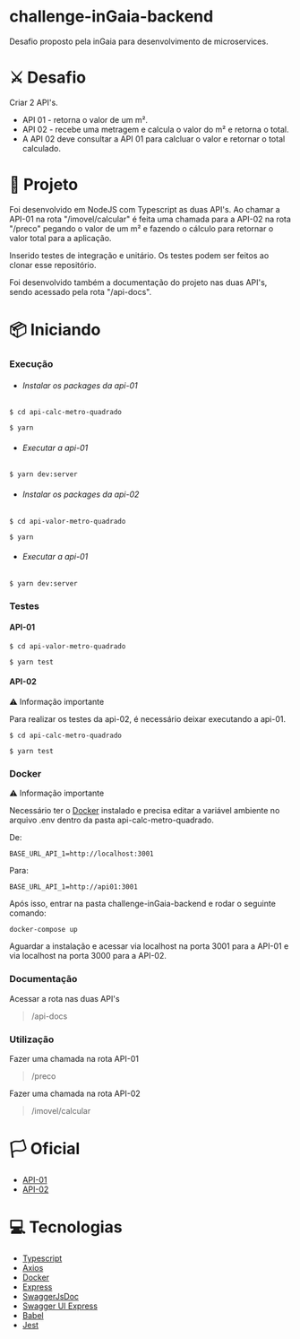 # challenge-inGaia-backend

Desafio proposto pela inGaia para desenvolvimento de microservices.

# ⚔ Desafio

Criar 2 API's.
- API 01 - retorna o valor de um m².
- API 02 - recebe uma metragem e calcula o valor do m² e retorna o total.
- A API 02 deve consultar a API 01 para calcluar o valor e retornar o total calculado.

# 📝 Projeto

Foi desenvolvido em NodeJS com Typescript as duas API's.
Ao chamar a API-01 na rota "/imovel/calcular" é feita uma chamada para a API-02 na rota "/preco" pegando o valor de um m² e fazendo o cálculo para retornar o valor total para a aplicação.

Inserido testes de integração e unitário. 
Os testes podem ser feitos ao clonar esse repositório.

Foi desenvolvido também a documentação do projeto nas duas API's, sendo acessado pela rota "/api-docs".

# 📦 Iniciando


### Execução

- ###### Instalar os packages da api-01

`$ cd api-calc-metro-quadrado`

`$ yarn`

- ###### Executar a api-01

`$ yarn dev:server`

- ###### Instalar os packages da api-02

`$ cd api-valor-metro-quadrado`

`$ yarn`

- ###### Executar a api-01

`$ yarn dev:server`

### Testes

#### API-01

`$ cd api-valor-metro-quadrado`

`$ yarn test`

#### API-02

⚠ Informação importante

Para realizar os testes da api-02, é necessário deixar executando a api-01.

`$ cd api-calc-metro-quadrado`

`$ yarn test`

### Docker

⚠ Informação importante

Necessário ter o [Docker](https://www.docker.com/) instalado e precisa editar a variável ambiente no arquivo .env dentro da pasta api-calc-metro-quadrado.

De:

`BASE_URL_API_1=http://localhost:3001`

Para:

`BASE_URL_API_1=http://api01:3001`

Após isso, entrar na pasta challenge-inGaia-backend e rodar o seguinte comando:

`docker-compose up`

Aguardar a instalação e acessar via localhost na porta 3001 para a API-01 e via localhost na porta 3000 para a API-02.

### Documentação

Acessar a rota nas duas API's 

> /api-docs

### Utilização

Fazer uma chamada na rota API-01

> /preco

Fazer uma chamada na rota API-02

> /imovel/calcular


# 🏳 Oficial
 -  [API-01](https://api-01-ingaia-backend.herokuapp.com/)
 -  [API-02](https://api-02-ingaia-backend.herokuapp.com/)



# 💻 Tecnologias

 - [Typescript](https://www.typescriptlang.org/)
 - [Axios](https://github.com/axios/axios)
 - [Docker](https://www.docker.com/)
 - [Express](https://expressjs.com/pt-br/)
 - [SwaggerJsDoc](https://github.com/Surnet/swagger-jsdoc)
 - [Swagger UI Express](https://github.com/scottie1984/swagger-ui-express)
 - [Babel](https://babeljs.io)
 - [Jest](https://jestjs.io/pt-BR/)
  
 
